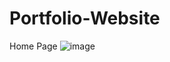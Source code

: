 # Portfolio-Website
Home Page
![image](https://github.com/user-attachments/assets/8f40f63b-33d0-47cf-a1eb-ef4e21ab61a2)
